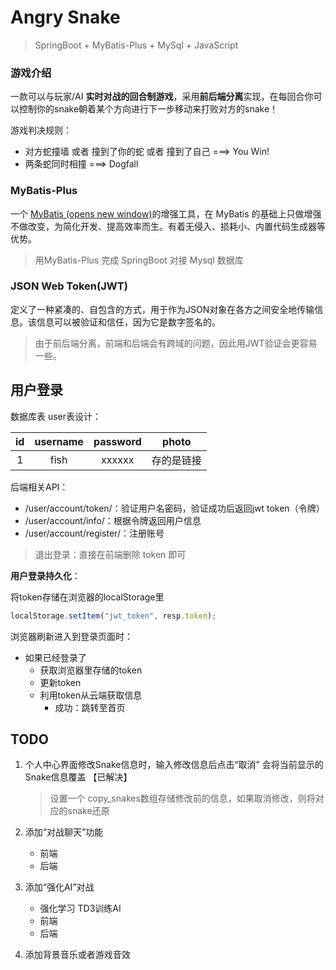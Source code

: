 # Angry Snake

> SpringBoot + MyBatis-Plus + MySql + JavaScript





### 游戏介绍

一款可以与玩家/AI **实时对战的回合制游戏**，采用**前后端分离**实现，在每回合你可以控制你的snake朝着某个方向进行下一步移动来打败对方的snake！

游戏判决规则：

- 对方蛇撞墙 或者 撞到了你的蛇 或者 撞到了自己  ===> You Win!
- 两条蛇同时相撞 ===>  Dogfall



### MyBatis-Plus

一个 [MyBatis (opens new window)](https://www.mybatis.org/mybatis-3/)的增强工具，在 MyBatis 的基础上只做增强不做改变，为简化开发、提高效率而生。有着无侵入、损耗小、内置代码生成器等优势。

> 用MyBatis-Plus 完成 SpringBoot 对接 Mysql 数据库



### JSON Web Token(JWT)

定义了一种紧凑的、自包含的方式，用于作为JSON对象在各方之间安全地传输信息。该信息可以被验证和信任，因为它是数字签名的。

> 由于前后端分离，前端和后端会有跨域的问题，因此用JWT验证会更容易一些。





## 用户登录

数据库表 user表设计：

|  id  | username | password |   photo    |
| :--: | :------: | :------: | :--------: |
|  1   |   fish   |  xxxxxx  | 存的是链接 |

后端相关API：

- /user/account/token/：验证用户名密码，验证成功后返回jwt token（令牌）
- /user/account/info/：根据令牌返回用户信息
- /user/account/register/：注册账号

>  退出登录：直接在前端删除 token 即可



**用户登录持久化**：

将token存储在浏览器的localStorage里

```js
localStorage.setItem("jwt_token", resp.token);
```

浏览器刷新进入到登录页面时：

- 如果已经登录了
  - 获取浏览器里存储的token
  - 更新token
  - 利用token从云端获取信息
    - 成功：跳转至首页













## TODO

1. 个人中心界面修改Snake信息时，输入修改信息后点击“取消” 会将当前显示的Snake信息覆盖 【已解决】

   > 设置一个 copy_snakes数组存储修改前的信息，如果取消修改，则将对应的snake还原
   
2. 添加“对战聊天”功能

   - 前端
   - 后端

3. 添加“强化AI”对战

   - 强化学习 TD3训练AI
   - 前端
   - 后端

4. 添加背景音乐或者游戏音效